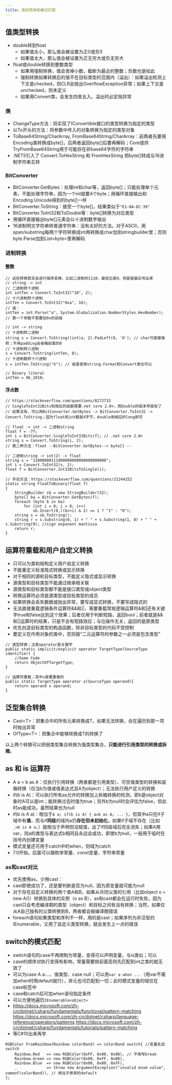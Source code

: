 ```yaml
---
title: 类的转换和模式匹配
---
```


值类型转换
----------

* double转到float
  * 如果值太小，那么值会被设置为正0或负0
  * 如果值太大，那么值会被设置为正无穷大或负无穷大
* float或double转换到整数类型
  * 如果用强制转换，值会舍掉小数，截断为最近的整数；负数也是如此
  * 强制转换如果转换后的值不在目标类型的范围内（溢出）：如果溢出检测上下文是checked，则CLR会抛出OverflowException异常；如果上下文是unchecked，则未定义
  * 如果用Convert类，会发生四舍五入。溢出时必定抛异常

### 类

* ChangeType方法：将实现了IConvertible接口的类型转换为指定的类型
* 以To开头的方法：将参数中传入的对象转换为指定的类型对象
* ToBase64String/CharArray, FromBase64String/CharArray：前两者先要用Encoding类转换成byte[]，后两者返回byte[]后要再解码；Core提供TryFromBase64String用于可能存在非base64字符的字符串
* .NET5引入了 Convert.ToHexString 和 FromHexString 把byte[]转成与16进制字符串互转

### BitConverter

* BitConverter.GetBytes：处理int和char等，返回byte[]；只能处理单个元素，不能处理字符串，因为一个int就要4个byte；用循环直接输出和Encoding.Unicode得到的byte[]一样
* BitConverter.ToString：接受一个byte[]，结果类似于`"E1-0A-DC-39"`
* BitConverter.ToInt32和ToDouble等：byte[]转换为对应类型
* 用循环直接输出byte[]元素会以十进制数字输出
* 16进制明文字符串转普通字符串：没有太好的方法。对于ASCII，用span/substring每两个字符转换成int再转换成char加到stringbuilder里；否则byte.Parse加到List\<byte\>里再解码

### 进制转换

#### 整数

```
// 这些转换其实会进行端序变换，比如二进制的1110，最低位是0，但是是最后写出来
// string -> int
// 二进制转十进制
int intTen = Convert.ToInt32("10", 2);
// 十六进制转十进制
intTen = Convert.ToInt32("0xa", 16);
// 或：
intTen = int.Parse("a", System.Globalization.NumberStyles.HexNumber); // 第一个参数不需要加0x的前缀

// int -> string
// 十进制转二进制
string s = Convert.ToString((int)a, 2).PadLeft(8, '0'); // char可直接强转；不用padding会省略前面的0
// 十进制转八进制
s = Convert.ToString(intTen, 8);
// 十进制数转十六进制
s = intTen.ToString("X"); // 或者使用string.Format和Convert类也可以

// Binary literal
intTen = 0b_1010;
```

#### 浮点数

```
// https://stackoverflow.com/questions/8272733
// SingleToInt32Bits和相反的函数需要.net core 2.0+，而Double的版本早就有了
// 如果没有，可以用BitConverter.GetBytes -> BitConverter.ToInt32 -> Convert.ToString；因为float和int都是4字节，double用相应的long即可

// float -> int -> 二进制string
float f = -7f;
int i = BitConverter.SingleToInt32Bits(f); // .net core 2.0+
string s = Convert.ToString(i, 2);
// 第二种方法：float --BitConverter.GetBytes--> byte[] --

// 二进制string -> int(2) -> float
string s = "11000000111000000000000000000000";
int i = Convert.ToInt32(s, 2);
float f = BitConverter.Int32BitsToSingle(i);

// 手动方法：https://stackoverflow.com/questions/21244252
static string FloatToBinary(float f)
{
    StringBuilder sb = new StringBuilder(32);
    byte[] ba = BitConverter.GetBytes(f);
    foreach (byte b in ba)
        for (int i = 0; i < 8; i++)
            sb.Insert(0,((b>>i) & 1) == 1 ? "1" : "0");
    string s = sb.ToString();
    string r = s.Substring(0, 1) + " " + s.Substring(1, 8) + " " + s.Substring(9); //sign exponent mantissa
    return r;
}
```

运算符重载和用户自定义转换
--------------------------

* 只可以为类和结构定义用户自定义转换
* 不能重定义标准隐式转换或显示转换
* 对于相同的源和目标类型，不能定义隐式或显示转换
* 源类型和目标类型不能通过继承相关联
* 源类型和目标类型都不能是接口类型或object类型
* 转换运算符必须是源类型或目标类型的成员
* 如果转换会丢失数据或抛出异常，要写成显式转换，不要写成隐式的
* 无法直接重载逻辑条件运算符&&和||，需要重载常规逻辑运算符&和|还有关键字true和false达到这个效果；后者仅用于判断短路，返回bool；前者就是&&和||运算时的结果，只是不会有短路效应；与位操作无关，返回的是原类型
* 优先创造目标类型的构造函数，除非目标类型的代码不受控制
* 要定义在作用对象的类中，否则报“二元运算符的参数之一必须是包含类型”

```
// 类型转换；注意operator是关键字
public static implicit/explicit operator TargetType(SourceType identifier) {
    //Some Code
    return ObjectOfTargetType;
}

// 运算符重载；其中x是要重载的
public static TargetType operator x(SourceType operand){
    return operand x operand;
}
```

泛型集合转换
------------

* Cast\<T\>：把集合中的所有元素转换成T，如果无法转换，会在遍历到那一项时抛出异常
* OfType\<T\>：把集合中能够转换成T的转换了

以上两个转换可以把弱类型集合转换为强类型集合，**只能进行引用类型的转换或拆箱**。

as 和 is 运算符
---------------

* A a = b as A：仅执行引用转换（两者都是引用类型）、可空值类型的转换和装箱转换（仅当b为值或值表达式且A为object）；无法执行用户定义的转换
* if(b is A)：可以执行所有as允许的转换加上拆箱转换的检测，即b是object对象时A可以是int；能转换过去时值为true；另外b为null时会评估为false，但此时as能成功，虽然结果也为null
* if(b is A a)：相当于`A a; if(b is A) { a=b as A; ... }`，但其中a只在if子域中有**值**，而与if**同级**的域内a仍**存在但未初始化**，如果if子域不存在（比如`_=b is A a;`）就相当于声明但没赋值，出了if同级域后完全消失；如果A用var，则a的类型与表达式b相同且永远会成功，即使b为null，一般用于临时在括号内创建变量
* 模式变量还可用于catch中的when，则域为catch
* 7.0开始，后面可以跟枚举常量、const变量、字符串常量

### as和cast对比

* 优先使用as，少用cast：
* cast即使成功了，还是要判断是否为null，因为原变量就可能为null
* 对于存在自定义转换的两个类A和B，如果从共同父类的引用（比如object o = new A()）转换到具体的实例（o as B），as和cast都会在运行时失败，因为cast只会考虑编译期的类型（object）和目标之间有没有转换；当然，如果仅从A自己独有的父类转换到B，两者都会报编译期错误
* foreach语句如果类型和序列不一样，用的是cast；如果序列为非泛型的IEnumerable，又用了自定义类型转换，就会发生上一点的错误

switch的模式匹配
----------------

* switch语句的case不再限制为常量，变得可以声明变量，与is类似；可以
* case的顺序对执行变得有影响，常量需要排前面否则先匹配到int之类的就无效了
* 可以为case A a:...、值类型、case null；可以用`var a when ...`（用var不需加when时用default就行），弃元也可匹配到一切；此时模式变量的域仅在case标签中
* case和catch后可加when语句指定条件
* 可以方便地遍历`IEnumerable<object>`
* https://docs.microsoft.com/zh-cn/dotnet/csharp/fundamentals/functional/pattern-matching https://docs.microsoft.com/zh-cn/dotnet/csharp/language-reference/operators/patterns https://docs.microsoft.com/zh-cn/dotnet/csharp/fundamentals/tutorials/pattern-matching
* 等C#10出来再学

```
RGBColor FromRainbow(Rainbow colorBand) => colorBand switch{ //变量名加switch
    Rainbow.Red   => new RGBColor(0xFF, 0x00, 0x00), // 不用写break
    Rainbow.Green => new RGBColor(0x00, 0xFF, 0x00),
    Rainbow.Blue  => new RGBColor(0x00, 0x00, 0xFF),
    _             => throw new ArgumentException("invalid enum value", nameof(colorBand)), // 相当于原来的default
};
```
